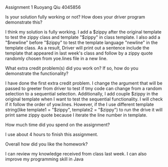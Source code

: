 Assignment 1 
Ruoyang Qiu
4045856

Is your solution fully working or not?   How does your driver program demonstrate this?

I think my solution is fully working. I add a $zippy after the original template to test the 
zippy class and template "$zippy" in class template. I also add a "$newline" before "$zippy" to
test the template language "newline" in the template class. As a result, Driver will print out
a sentence include the template that appeared in last week's class and follow by a zippy quote
randomly chosen from yoe.lines file in a new line.

What extra credit problem(s) did you work on?  If so, how do you demonstrate the functionality?

I have done the first extra credit problem. I change the argument that will be passed to greeter
from driver to test if tmy code can change from a random selection to a sequential selection. 
Additionally, I add couple $zippy in the original template when I want to test the sequential 
functionality. I will check if it follow the order of yow.lines. However, if the I use different 
template string(like template1 = "$zippy", template2 = "$zippy") to run the drive it will print same
zippy quote because I iterate the line number in template.
   
How much time did you spend on the assignment?

I use about 4 hours to finish this assignment.

Overall how did you like the homework?

I can review my knowledge received from class last week.
I can also improve my programming skill in Java
